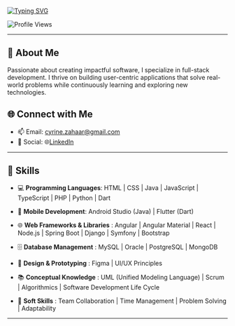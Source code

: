 <a href="https://git.io/typing-svg"><img src="https://readme-typing-svg.demolab.com?font=Fira+Code&size=30&duration=2000&pause=1000&color=FFFFFF &center=true&vCenter=true&random=false&width=600&lines=Hi%F0%9F%91%8B%2C+I'm+ZAHAR+Cyrine;Future+Software+Engineer" alt="Typing SVG" /></a>
<p align="left">
    <img src="https://komarev.com/ghpvc/?username=codewizard-404&label=Profile%20views&color=0e75b6&style=for-the-badge" alt="Profile Views" />
</p>

---

## 🌟 About Me
Passionate about creating impactful software, I specialize in full-stack development. I thrive on building user-centric applications that solve real-world problems while continuously learning and exploring new technologies.

## 🌐 Connect with Me
- 📫 Email: [cyrine.zahaar@gmail.com](mailto:cyrine.zahaar@gmail.com)  
- 📱 Social:
🌐[LinkedIn](https://www.linkedin.com/in/cyrine-zahar-286314249/)

---
## 🔧 Skills

- 💻 **Programming Languages**: HTML | CSS | Java | JavaScript | TypeScript | PHP | Python | Dart 
 
- 📱 **Mobile Development**: Android Studio (Java) | Flutter (Dart)

- 🌐 **Web Frameworks & Libraries** : Angular | Angular Material | React | Node.js | Spring Boot | Django | Symfony | Bootstrap

- 🗄️ **Database Management** : MySQL | Oracle | PostgreSQL | MongoDB

- 🎨 **Design & Prototyping** : Figma | UI/UX Principles

-  📚 **Conceptual Knowledge** : UML (Unified Modeling Language) | Scrum | Algorithmics | Software Development Life Cycle
  
-  💼 **Soft Skills** : Team Collaboration | Time Management | Problem Solving | Adaptability

---


